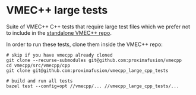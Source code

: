 # VMEC++ large tests

Suite of VMEC++ C++ tests that require large test files which we prefer not
to include in the [standalone VMEC++ repo](https://github.com/proximafusion/vmecpp).

In order to run these tests, clone them inside the VMEC++ repo:

```
# skip if you have vmecpp already cloned
git clone --recurse-submodules git@github.com:proximafusion/vmecpp
cd vmecpp/src/vmecpp/cpp
git clone git@github.com:proximafusion/vmecpp_large_cpp_tests

# build and run all tests
bazel test --config=opt //vmecpp/... //vmecpp_large_cpp_tests/...
```
